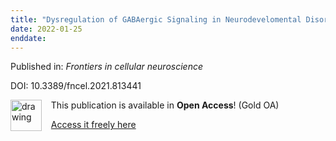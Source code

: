 ```yaml
---
title: "Dysregulation of GABAergic Signaling in Neurodevelomental Disorders: Targeting Cation-Chloride Co-transporters to Re-establish a Proper E/I Balance."
date: 2022-01-25
enddate:
---
```


Published in: *Frontiers in cellular neuroscience*

DOI: 10.3389/fncel.2021.813441

<img src="https://upload.wikimedia.org/wikipedia/commons/thumb/7/77/Open_Access_logo_PLoS_transparent.svg/800px-Open_Access_logo_PLoS_transparent.svg.png" alt="drawing" width="50" align="left"/> &nbsp;&nbsp;&nbsp;This publication is available in **Open Access**! (Gold OA)

&nbsp;&nbsp;&nbsp;[Access it freely here](https://www.frontiersin.org/articles/10.3389/fncel.2021.813441/pdf
)

